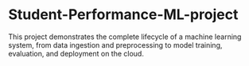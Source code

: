 # Student-Performance-ML-project
This project demonstrates the complete lifecycle of a machine learning system, from data ingestion and preprocessing to model training, evaluation, and deployment on the cloud.
